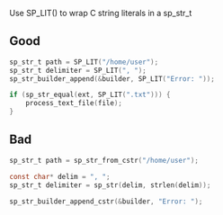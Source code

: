 Use SP_LIT() to wrap C string literals in a sp_str_t

## Good
```c
sp_str_t path = SP_LIT("/home/user");
sp_str_t delimiter = SP_LIT(", ");
sp_str_builder_append(&builder, SP_LIT("Error: "));

if (sp_str_equal(ext, SP_LIT(".txt"))) {
    process_text_file(file);
}
```

## Bad
```c
sp_str_t path = sp_str_from_cstr("/home/user");

const char* delim = ", ";
sp_str_t delimiter = sp_str(delim, strlen(delim));

sp_str_builder_append_cstr(&builder, "Error: ");
```
